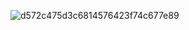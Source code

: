 ![d572c475d3c6814576423f74c677e89](https://user-images.githubusercontent.com/68007558/194105881-7b62a6a5-81c1-4159-abd6-125067b95b4b.jpg)

